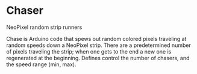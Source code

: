 # Chaser
NeoPixel random strip runners

  Chase is Arduino code that spews out random colored pixels traveling at random speeds
  down a NeoPixel strip. There are a predetermined number of pixels
  traveling the strip; when one gets to the end a new one is 
  regenerated at the beginning. Defines control the number of chasers,
  and the speed range (min, max). 
